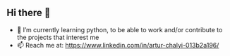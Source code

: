 ## Hi there 👋

- 🌱 I’m currently learning python, to be able to work and/or contribute to the projects that interest me
- 📫 Reach me at: https://www.linkedin.com/in/artur-chalyi-013b2a196/

<!--
**HIWT/HIWT** is a ✨ _special_ ✨ repository because its `README.md` (this file) appears on your GitHub profile.

Here are some ideas to get you started:

- 🔭 I’m currently working on ...

- 👯 I’m looking to collaborate on ...
- 🤔 I’m looking for help with ...
- 💬 Ask me about ...

- 😄 Pronouns: ...
- ⚡ Fun fact: ...
-->

